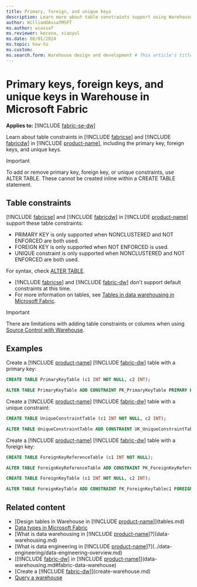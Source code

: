 ```yaml
---
title: Primary, foreign, and unique keys
description: Learn more about table constraints support using Warehouse in Microsoft Fabric.
author: WilliamDAssafMSFT
ms.author: wiassaf
ms.reviewer: kecona, xiaoyul
ms.date: 08/01/2024
ms.topic: how-to
ms.custom:
ms.search.form: Warehouse design and development # This article's title should not change. If so, contact engineering.
---
```

# Primary keys, foreign keys, and unique keys in Warehouse in Microsoft Fabric

**Applies to:** [!INCLUDE [fabric-se-dw](includes/applies-to-version/fabric-se-and-dw.md)]

Learn about table constraints in [!INCLUDE [fabricse](includes/fabric-se.md)] and [!INCLUDE [fabricdw](includes/fabric-dw.md)] in [!INCLUDE [product-name](../includes/product-name.md)], including the primary key, foreign keys, and unique keys.

> [!IMPORTANT]  
> To add or remove primary key, foreign key, or unique constraints, use ALTER TABLE. These cannot be created inline within a CREATE TABLE statement.

## Table constraints

[!INCLUDE [fabricse](includes/fabric-se.md)] and [!INCLUDE [fabricdw](includes/fabric-dw.md)] in [!INCLUDE [product-name](../includes/product-name.md)] support these table constraints: 

- PRIMARY KEY is only supported when NONCLUSTERED and NOT ENFORCED are both used.
- FOREIGN KEY is only supported when NOT ENFORCED is used.
- UNIQUE constraint is only supported when NONCLUSTERED and NOT ENFORCED are both used.

For syntax, check [ALTER TABLE](/sql/t-sql/statements/alter-table-transact-sql?view=fabric&preserve-view=true).

- [!INCLUDE [fabricse](includes/fabric-se.md)] and [!INCLUDE [fabric-dw](includes/fabric-dw.md)] don't support default constraints at this time. 
- For more information on tables, see [Tables in data warehousing in Microsoft Fabric](tables.md).

> [!IMPORTANT]
> There are limitations with adding table constraints or columns when using [Source Control with Warehouse](source-control.md#limitations-in-source-control).

## Examples

Create a [!INCLUDE [product-name](../includes/product-name.md)] [!INCLUDE [fabric-dw](includes/fabric-dw.md)] table with a primary key: 

```sql 
CREATE TABLE PrimaryKeyTable (c1 INT NOT NULL, c2 INT);

ALTER TABLE PrimaryKeyTable ADD CONSTRAINT PK_PrimaryKeyTable PRIMARY KEY NONCLUSTERED (c1) NOT ENFORCED;
```

Create a [!INCLUDE [product-name](../includes/product-name.md)] [!INCLUDE [fabric-dw](includes/fabric-dw.md)] table with a unique constraint:

```sql
CREATE TABLE UniqueConstraintTable (c1 INT NOT NULL, c2 INT);

ALTER TABLE UniqueConstraintTable ADD CONSTRAINT UK_UniqueConstraintTablec1 UNIQUE NONCLUSTERED (c1) NOT ENFORCED;
```

Create a [!INCLUDE [product-name](../includes/product-name.md)] [!INCLUDE [fabric-dw](includes/fabric-dw.md)] table with a foreign key:

```sql
CREATE TABLE ForeignKeyReferenceTable (c1 INT NOT NULL);

ALTER TABLE ForeignKeyReferenceTable ADD CONSTRAINT PK_ForeignKeyReferenceTable PRIMARY KEY NONCLUSTERED (c1) NOT ENFORCED;

CREATE TABLE ForeignKeyTable (c1 INT NOT NULL, c2 INT);

ALTER TABLE ForeignKeyTable ADD CONSTRAINT FK_ForeignKeyTablec1 FOREIGN KEY (c1) REFERENCES ForeignKeyReferenceTable (c1) NOT ENFORCED;
```

## Related content

- [Design tables in Warehouse in [!INCLUDE [product-name](../includes/product-name.md)]](tables.md)
- [Data types in Microsoft Fabric](data-types.md)
- [What is data warehousing in [!INCLUDE [product-name](../includes/product-name.md)]?](data-warehousing.md)
- [What is data engineering in [!INCLUDE [product-name](../includes/product-name.md)]?](../data-engineering/data-engineering-overview.md)
- [[!INCLUDE [fabric-dw](includes/fabric-dw.md)] in [!INCLUDE [product-name](../includes/product-name.md)]](data-warehousing.md#fabric-data-warehouse)
- [Create a [!INCLUDE [fabric-dw](includes/fabric-dw.md)]](create-warehouse.md)
- [Query a warehouse](query-warehouse.md)
